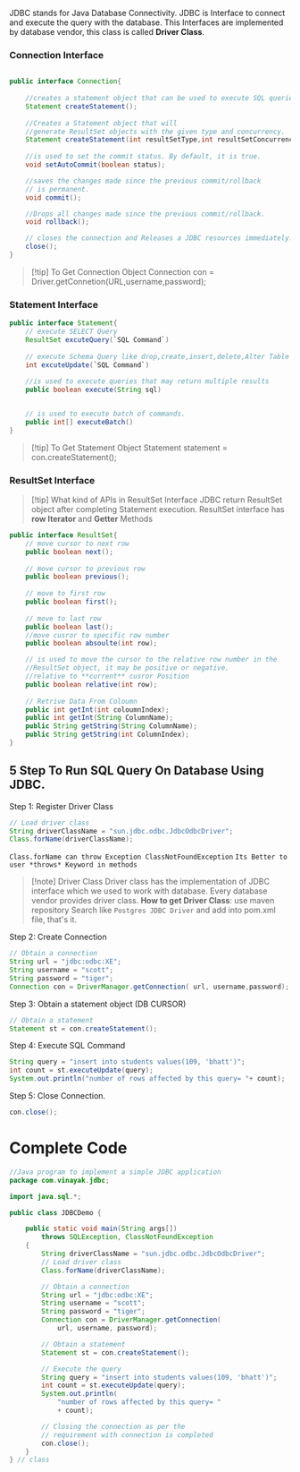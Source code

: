 JDBC stands for Java Database Connectivity. JDBC is Interface to connect and execute the query with the database.
This Interfaces are implemented by database vendor, this class is called **Driver Class**.

### Connection Interface
``` Java JDBC Interfaces

public interface Connection{
	
	//creates a statement object that can be used to execute SQL queries.
	Statement createStatement();
	
	//Creates a Statement object that will 
	//generate ResultSet objects with the given type and concurrency.
	Statement createStatement(int resultSetType,int resultSetConcurrency)
	
	//is used to set the commit status. By default, it is true.
	void setAutoCommit(boolean status);

	//saves the changes made since the previous commit/rollback
	// is permanent.
	void commit();

	//Drops all changes made since the previous commit/rollback.
	void rollback();

	// closes the connection and Releases a JDBC resources immediately.
	close();
}
```
> [!tip] To Get Connection Object
Connection con = Driver.getConnetion(URL,username,password);
### Statement Interface

``` Java
public interface Statement{
	// execute SELECT Query
	ResultSet excuteQuery(`SQL Command`)
	
	// execute Schema Query like drop,create,insert,delete,Alter Table
	int excuteUpdate(`SQL Command`) 
	
	//is used to execute queries that may return multiple results
	public boolean execute(String sql)


	// is used to execute batch of commands.
	public int[] executeBatch()
}

```
> [!tip] To Get Statement Object
> Statement statement = con.createStatement();

### ResultSet Interface

>[!tip] What kind of APIs in ResultSet Interface
> JDBC return ResultSet object after completing Statement execution.
> ResultSet interface has **row Iterator** and **Getter** Methods

``` Java
public interface ResultSet{
	// move cursor to next row
	public boolean next();
	
	// move cursor to previous row
	public boolean previous();
	
	// move to first row
	public boolean first();
	
	// move to last row
	public boolean last();
	//move cusror to specific row number
	public boolean absoulte(int row);

	// is used to move the cursor to the relative row number in the 
	//ResultSet object, it may be positive or negative.
	//relative to **current** cusror Position
	public boolean relative(int row);
	
	// Retrive Data From Coloumn
	public int getInt(int coloumnIndex);
	public int getInt(String ColumnName);
	public String getString(String ColumnName);
	public String getString(int ColumnIndex);
}

```

## 5 Step To Run SQL Query On Database Using JDBC.


Step 1: Register Driver Class

``` Java
// Load driver class
String driverClassName = "sun.jdbc.odbc.JdbcOdbcDriver";
Class.forName(driverClassName);
```
`Class.forName can throw Exception ClassNotFoundException`
`Its Better to user *throws* Keyword in methods`

> [!note] Driver Class
> Driver class has the implementation of JDBC interface which we used to work with database.
> Every database vendor provides driver class.
> **How to get Driver Class**: use maven repository Search  like `Postgres JDBC Driver` and add into pom.xml file, that's it.

Step 2: Create Connection 
``` Java
// Obtain a connection
String url = "jdbc:odbc:XE";
String username = "scott";
String password = "tiger";
Connection con = DriverManager.getConnection( url, username,password);
```

Step 3: Obtain a statement object (DB CURSOR)
``` Java
// Obtain a statement
Statement st = con.createStatement();
```

Step 4: Execute SQL Command
``` Java
String query = "insert into students values(109, 'bhatt')";
int count = st.executeUpdate(query);
System.out.println("number of rows affected by this query= "+ count);
```

Step 5: Close Connection.
``` Java
con.close();
```


# Complete Code
```Java
//Java program to implement a simple JDBC application
package com.vinayak.jdbc;

import java.sql.*;

public class JDBCDemo {

	public static void main(String args[])
		throws SQLException, ClassNotFoundException
	{
		String driverClassName = "sun.jdbc.odbc.JdbcOdbcDriver";
		// Load driver class
		Class.forName(driverClassName);

		// Obtain a connection
		String url = "jdbc:odbc:XE";
		String username = "scott";
		String password = "tiger";
		Connection con = DriverManager.getConnection(
			url, username, password);

		// Obtain a statement
		Statement st = con.createStatement();

		// Execute the query
		String query = "insert into students values(109, 'bhatt')";
		int count = st.executeUpdate(query);
		System.out.println(
			"number of rows affected by this query= "
			+ count);

		// Closing the connection as per the
		// requirement with connection is completed
		con.close();
	}
} // class


```